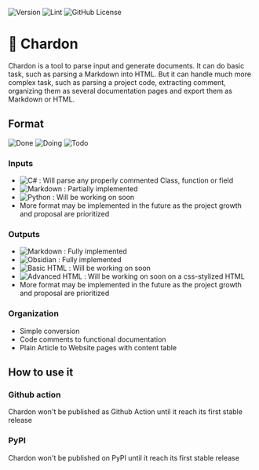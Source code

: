 ![Version](https://img.shields.io/badge/dynamic/json?url=https%3A%2F%2Fraw.githubusercontent.com%2FPortevent%2FPortevent-Comments2Documentation%2Fmain%2FVERSION.json&query=%24.version&label=Version)
![Lint](https://github.com/Portevent/Portevent-Comments2Documentation/actions/workflows/pylint.yml/badge.svg)
![GitHub License](https://img.shields.io/github/license/Portevent/Portevent-Comments2Documentation)

# 🌷 Chardon

Chardon is a tool to parse input and generate documents.
It can do basic task, such as parsing a Markdown into HTML.
But it can handle much more complex task, such as parsing a project code, extracting comment, organizing them as several documentation pages and export them as Markdown or HTML.

## Format
![Done](https://img.shields.io/badge/Done-green)
![Doing](https://img.shields.io/badge/Doing-yellow)
![Todo](https://img.shields.io/badge/Todo-red)
### Inputs
- ![C#](https://img.shields.io/badge/C%23-green) : Will parse any properly commented Class, function or field
- ![Markdown](https://img.shields.io/badge/Markdown-yellow) : Partially implemented
- ![Python](https://img.shields.io/badge/Markdown-red) : Will be working on soon
- More format may be implemented in the future as the project growth and proposal are prioritized

### Outputs
- ![Markdown](https://img.shields.io/badge/Markdown-green) : Fully implemented
- ![Obsidian](https://img.shields.io/badge/ObsidianMarkdown-yellow) : Fully implemented
- ![Basic HTML](https://img.shields.io/badge/Basic_HTML-red) : Will be working on soon
- ![Advanced HTML](https://img.shields.io/badge/Advanced_HTML-red) : Will be working on soon on a css-stylized HTML
- More format may be implemented in the future as the project growth and proposal are prioritized

### Organization
- Simple conversion
- Code comments to functional documentation
- Plain Article to Website pages with content table

## How to use it
### Github action
Chardon won't be published as Github Action until it reach its first stable release

### PyPI
Chardon won't be published on PyPI until it reach its first stable release
